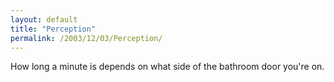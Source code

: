 ```yaml
---
layout: default
title: "Perception"
permalink: /2003/12/03/Perception/
---
```


<P>How long a minute is depends on what side of the bathroom door you're on.</P>
